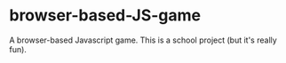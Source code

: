 # browser-based-JS-game
A browser-based Javascript game. This is a school project (but it's really fun).
